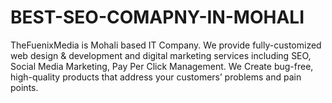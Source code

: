 # BEST-SEO-COMAPNY-IN-MOHALI
TheFuenixMedia is Mohali based IT Company. We provide fully-customized web design &amp; development and digital marketing services including SEO, Social Media Marketing, Pay Per Click Management. We Create bug-free, high-quality products that address your customers’ problems and pain points.
